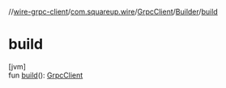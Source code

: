 //[wire-grpc-client](../../../../index.md)/[com.squareup.wire](../../index.md)/[GrpcClient](../index.md)/[Builder](index.md)/[build](build.md)

# build

[jvm]\
fun [build](build.md)(): [GrpcClient](../index.md)
